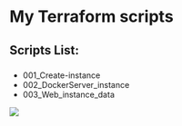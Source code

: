 # My Terraform scripts
## Scripts List:
###
* 001_Create-instance
* 002_DockerServer_instance
* 003_Web_instance_data

![](https://komarev.com/ghpvc/?username=vyashin-devops0&label=Views+Since+Jan2022&color=brightgreen)
